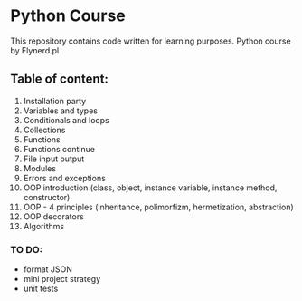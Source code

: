 # Python Course

This repository contains code written for learning purposes.
Python course by Flynerd.pl 


## Table of content:

1. Installation party
2. Variables and types
3. Conditionals and loops
4. Collections
5. Functions
6. Functions continue
7. File input output
8. Modules
9. Errors and exceptions
10. OOP introduction (class, object, instance variable, instance method, constructor)
11. OOP - 4 principles (inheritance, polimorfizm, hermetization, abstraction)
12. OOP decorators
13. Algorithms


### TO DO:

- format JSON
- mini project strategy
- unit tests

